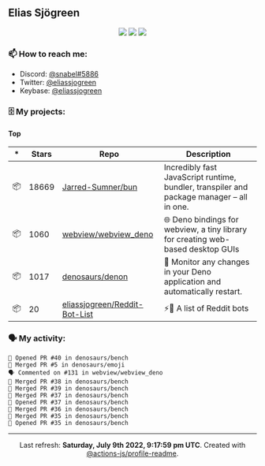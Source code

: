 ## Elias Sjögreen

<p align="center">
  <img src="https://img.shields.io/badge/🎂-dec. 2003-success" />
  <img src="https://img.shields.io/badge/🌎-Stockholm-informational" />
  <img src="https://img.shields.io/badge/👦-He/Him-informational" />
</p>

### 📫 How to reach me:

- Discord: [@snabel#5886](https://discord.com/users/267978757799673866)
- Twitter: [@eliassjogreen](https://twitter.com/eliassjogreen)
- Keybase: [@eliassjogreen](https://keybase.io/eliassjogreen)

### 🗄 My projects:

#### Top
|*|Stars|Repo|Description|
|---|---|---|---|
| 📦 | 18669 | [Jarred-Sumner/bun](https://github.com/Jarred-Sumner/bun) | Incredibly fast JavaScript runtime, bundler, transpiler and package manager – all in one. |
| 📦 | 1060 | [webview/webview_deno](https://github.com/webview/webview_deno) | 🌐 Deno bindings for webview, a tiny library for creating web-based desktop GUIs |
| 📦 | 1017 | [denosaurs/denon](https://github.com/denosaurs/denon) | 👀 Monitor any changes in your Deno application and automatically restart. |
| 📦 | 20 | [eliassjogreen/Reddit-Bot-List](https://github.com/eliassjogreen/Reddit-Bot-List) | ⚡️🤖 A list of Reddit bots |

### 🗣 My activity:

```
💪 Opened PR #40 in denosaurs/bench
🎉 Merged PR #5 in denosaurs/emoji
🗣 Commented on #131 in webview/webview_deno
🎉 Merged PR #38 in denosaurs/bench
🎉 Merged PR #39 in denosaurs/bench
🎉 Merged PR #37 in denosaurs/bench
💪 Opened PR #37 in denosaurs/bench
🎉 Merged PR #36 in denosaurs/bench
🎉 Merged PR #35 in denosaurs/bench
💪 Opened PR #35 in denosaurs/bench
```

------------
<p align="center">Last refresh: <b>Saturday, July 9th 2022, 9:17:59 pm UTC</b>. Created with <a href=https://github.com/marketplace/actions/profile-readme>@actions-js/profile-readme</a>.</p>
